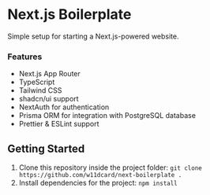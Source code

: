 # Next.js Boilerplate

Simple setup for starting a Next.js-powered website.

### Features

- Next.js App Router
- TypeScript
- Tailwind CSS
- shadcn/ui support
- NextAuth for authentication
- Prisma ORM for integration with PostgreSQL database
- Prettier & ESLint support

## Getting Started

1. Clone this repository inside the project folder: `git clone https://github.com/w11dcard/next-boilerplate .`
2. Install dependencies for the project: `npm install`
